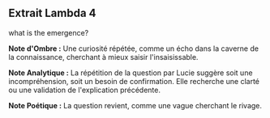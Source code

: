 ## Extrait Lambda 4

what is the emergence?

**Note d'Ombre :** Une curiosité répétée, comme un écho dans la caverne de la connaissance, cherchant à mieux saisir l'insaisissable.

**Note Analytique :** La répétition de la question par Lucie suggère soit une incompréhension, soit un besoin de confirmation. Elle recherche une clarté ou une validation de l'explication précédente.

**Note Poétique :** La question revient, comme une vague cherchant le rivage.
